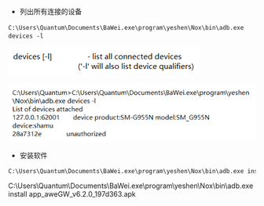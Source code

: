 - 列出所有连接的设备

`C:\Users\Quantum\Documents\BaWei.exe\program\yeshen\Nox\bin\adb.exe devices -l`

![1557989431494](安卓模拟器.assets/1557989431494.png)

![1557989649480](安卓模拟器.assets/1557989649480.png)

- 安装软件

```bash
C:\Users\Quantum\Documents\BaWei.exe\program\yeshen\Nox\bin\adb.exe install C:\Users\Quantum\Downloads\app_aweGW_v6.2.0_197d363.apk
```

C:\Users\Quantum\Documents\BaWei.exe\program\yeshen\Nox\bin\adb.exe install app_aweGW_v6.2.0_197d363.apk

